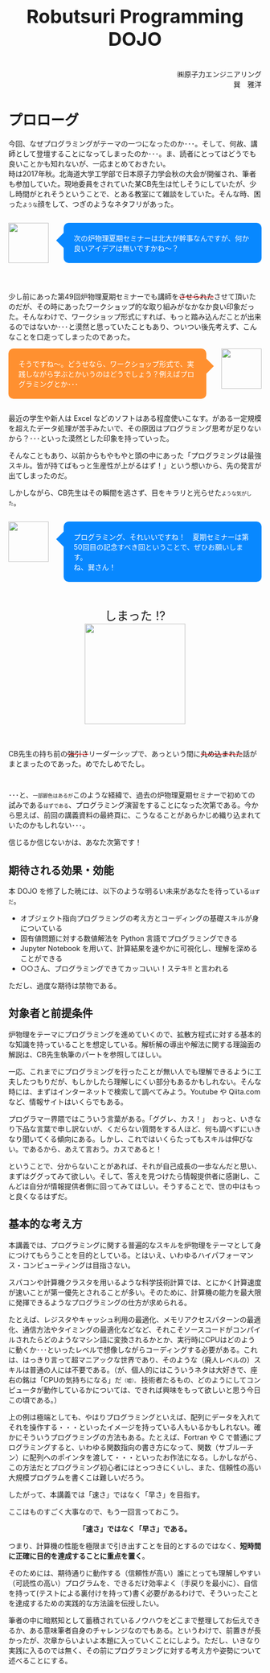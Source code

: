<style>
/* 吹き出し本体 */
.balloon1{
  position: relative;
  padding: 20px;
  border-radius: 10px;
  color: #ffffff;
  background-color: #0888ff;
  margin-left: 110px;          /* 左に余白を設ける */
}
/* 画像 - 絶対配置で左上に配置 */
.balloon1 .icon{
  position: absolute;
  left: -110px;
  top: 0;
}

/* 三角アイコン */
.balloon1::before{
  content: '';
  position: absolute;
  display: block;
  width: 0;
  height: 0;
  left: -15px;
  top: 20px;
  border-right: 15px solid #0888ff;
  border-top: 15px solid transparent;
  border-bottom: 15px solid transparent;
}

/* 吹き出し本体 */
.balloon2{
  position: relative;
  padding: 20px;
  border-radius: 10px;
  color: #ffffff;
  background-color: #ff9030;
  margin-right: 110px;          /* 右に余白を設ける */
}

/* 画像 - 絶対配置で右上に配置 */
.balloon2 .icon, .baloon22 .icon{
  position: absolute;
  right: -110px;
  top: 0;
op: 0;
}

/* 三角アイコン */
.balloon2::before{
  content: '';
  position: absolute;
  display: block;
  width: 0;
  height: 0;
  right: -15px;
  top: 20px;
  border-left: 15px solid #ff9030;
  border-top: 15px solid transparent;
  border-bottom: 15px solid transparent;
}

del {
  width: 3pt;
}
</style>

<div align="center" style="font-size:28pt; font-weight:bold; margin-bottom:1em" >Robutsuri Programming DOJO</div>

<div style="text-align:right; margin-bottom:2em">
㈱原子力エンジニアリング<br />巽　雅洋
</div>


# プロローグ
今回、なぜプログラミングがテーマの一つになったのか･･･。そして、何故、講師として登壇することになってしまったのか･･･。ま、読者にとってはどうでも良いことかも知れないが、一応まとめておきたい。
<br/>
時は2017年秋。北海道大学工学部で日本原子力学会秋の大会が開催され、筆者も参加していた。現地委員をされていた某CB先生は忙しそうにしていたが、少し時間がとれそうということで、とある教室にて雑談をしていた。そんな時、困った<font size=1>ような</font>顔をして、つぎのようなネタフリがあった。


<div class="balloon1" style="margin-top:2em; margin-bottom:4em;">
  <div class="icon"><img src="https://4.bp.blogspot.com/-dzDIvDO6pY0/V-Nn4U9fhYI/AAAAAAAA-DQ/1oq7TpFspDMEC2P4iVFyDN_lt5h8IQh3QCLcB/s800/shinpai_man.png" width=80></div>
次の炉物理夏期セミナーは北大が幹事なんですが、何か良いアイデアは無いですかね～？
</div>



少し前にあった第49回炉物理夏期セミナーでも講師を<span style="text-decoration:line-through;color:red;"><span style="color:black;">させられた</span></span>させて頂いたのだが、その時にあったワークショップ的な取り組みがなかなか良い印象だった。そんなわけで、ワークショップ形式にすれば、もっと踏み込んだことが出来るのではないか･･･と漠然と思っていたこともあり、ついつい後先考えず、こんなことを口走ってしまったのであった。


<div class="balloon2" style="margin-top:1em; margin-bottom:2em;">
  <div class="icon">   <img src="https://1.bp.blogspot.com/-rBFzjQbEFj4/VhB9jvnHAmI/AAAAAAAAyzs/R1Dwa7c5l78/s800/businessman_dekiru.png" width=80></div>
そうですね～。どうせなら、ワークショップ形式で、実践しながら学ぶとかいうのはどうでしょう？例えばプログラミングとか･･･
</div>

最近の学生や新人は Excel などのソフトはある程度使いこなす。がある一定規模を超えたデータ処理が苦手みたいで、その原因はプログラミング思考が足りないから？･･･といった漠然とした印象を持っていった。

そんなこともあり、以前からもやもやと頭の中にあった「プログラミングは最強スキル。皆が持てばもっと生産性が上がるはず！」という想いから、先の発言が出てしまったのだ。

しかしながら、CB先生はその瞬間を逃さず、目をキラリと光らせた<font size=1>ような気がした</font>。

<div class="balloon1" style="margin-top:2em; margin-bottom:2em;">
  <div class="icon"><img src="https://3.bp.blogspot.com/-p_KqddGXvs4/WBsAzQLBubI/AAAAAAAA_V8/ysrybUP7twsg1CHN_fqlNrPu3lvvbei_wCLcB/s800/pose_kiri_man.png" width=80></div>
プログラミング、それいいですね！　夏期セミナーは第50回目の記念すべき回ということで、ぜひお願いします。<br />ね、巽さん！
</div>



<div align="center" style="margin-top:2em; margin-bottom:2em; font-size:x-large">
しまった !? <br>
<img src="https://1.bp.blogspot.com/-taHssD3GT4Y/VfS6eeT5FGI/AAAAAAAAxQ4/ij8M8Zaofdc/s800/mokuhyou_mitatsu_man.png" width=200px>
</div>


CB先生の持ち前の<span style="text-decoration:line-through;color:red;"><span style="color:black;">強引さ</span></span>リーダーシップで、あっという間に<span style="text-decoration:line-through;color:red;"><span style="color:black;">丸め込まれた</span></span>話がまとまったのであった。めでたしめでたし。

<p style="margin-top:3em">
･･･と、<font size=1>一部脚色はあるが</font>このような経緯で、過去の炉物理夏期セミナーで初めての試みである<font size=1>はずである</font>、プログラミング演習をすることになった次第である。今から思えば、前回の講義資料の最終頁に、こうなることがあらかじめ織り込まれていたのかもしれない･･･。


信じるか信じないかは、あなた次第です！

## 期待される効果・効能
本 DOJO を修了した暁には、以下のような明るい未来があなたを待っている<font size=1>はずだ</font>。

 + オブジェクト指向プログラミングの考え方とコーディングの基礎スキルが身についている
 + 固有値問題に対する数値解法を Python 言語でプログラミングできる
 + Jupyter Notebook を用いて、計算結果を速やかに可視化し、理解を深めることができる
 + ○○さん、プログラミングできてカッコいい！ステキ!! と言われる

 ただし、過度な期待は禁物である。
 
## 対象者と前提条件
炉物理をテーマにプログラミングを進めていくので、拡散方程式に対する基本的な知識を持っていることを想定している。解析解の導出や解法に関する理論面の解説は、CB先生執筆のパートを参照してほしい。

一応、これまでにプログラミングを行ったことが無い人でも理解できるように工夫したつもりだが、もしかしたら理解しにくい部分もあるかもしれない。そんな時には、まずはインターネットで検索して調べてみよう。Youtube や Qiita.com など、情報サイトはいくらでもある。

プログラマー界隈ではこういう言葉がある。「ググレ、カス！」　おっと、いきなり下品な言葉で申し訳ないが、くだらない質問をする人ほど、何も調べずにいきなり聞いてくる傾向にある。しかし、これではいくらたってもスキルは伸びない。であるから、あえて言おう。カスであると！

ということで、分からないことがあれば、それが自己成長の一歩なんだと思い、まずはググってみて欲しい。そして、答えを見つけたら情報提供者に感謝し、こんどは自分が情報提供者側に回ってみてほしい。そうすることで、世の中はもっと良くなるはずだ。


## 基本的な考え方
本講義では、プログラミングに関する普遍的なスキルを炉物理をテーマとして身につけてもらうことを目的としている。とはいえ、いわゆるハイパフォーマンス・コンピューティングは目指さない。

スパコンや計算機クラスタを用いるような科学技術計算では、とにかく計算速度が速いことが第一優先とされることが多い。そのために、計算機の能力を最大限に発揮できるようなプログラミングの仕方が求められる。

たとえば、レジスタやキャッシュ利用の最適化、メモリアクセスパターンの最適化、通信方法やタイミングの最適化などなど、それこそソースコードがコンパイルされたらどのようなマシン語に変換されるかとか、実行時にCPUはどのように動くか･･･といったレベルで想像しながらコーディングする必要がある。これは、はっきり言って超マニアックな世界であり、そのような（廃人レベルの）スキルは普通の人には不要である。（が、個人的にはこういうネタは大好きで、座右の銘は「CPUの気持ちになる」だ<font size=1>（嘘）。</font> 技術者たるもの、どのようにしてコンピュータが動作しているかについては、できれば興味をもって欲しいと思う今日この頃である。）

上の例は極端としても、やはりプログラミングといえば、配列にデータを入れてそれを操作する・・・といったイメージを持っている人もいるかもしれない。確かにそういうプログラミングの方法もある。たとえば、Fortran や C で普通にプログラミングすると、いわゆる関数指向の書き方になって、関数（サブルーチン）に配列へのポインタを渡して・・・といったお作法になる。しかしながら、この方法だとプログラミング初心者にはとっつきにくいし、また、信頼性の高い大規模プログラムを書くこは難しいだろう。

したがって、本講義では「速さ」ではなく「早さ」を目指す。

ここはものすごく大事なので、もう一回言っておこう。

<div align="center" style="margin:1em">
<strong>「速さ」ではなく「早さ」である。</strong>
</div>

つまり、計算機の性能を極限まで引き出すことを目的とするのではなく、**短時間に正確に目的を達成することに重点を置く**。

そのためには、期待通りに動作する（信頼性が高い）誰にとっても理解しやすい（可読性の高い）プログラムを、できるだけ効率よく（手戻りを最小に）、自信を持って(テストによる裏付けを持って)書く必要があるわけで、そういったことを達成するための実践的な方法論を伝授したい。

筆者の中に暗黙知として蓄積されているノウハウをどこまで整理してお伝えできるか、ある意味筆者自身のチャレンジなのでもある。というわけで、前置きが長かったが、次章からいよいよ本題に入っていくことにしよう。ただし、いきなり実践に入るのでは無く、その前にプログラミングに対する考え方や姿勢について述べることにする。

<div style="page-break-before:always"></div>
